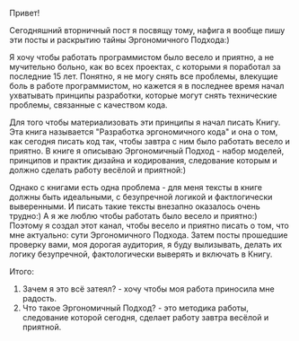 Привет!

Сегодняшний вторничный пост я посвящу тому, нафига я вообще пишу эти посты и раскрытию тайны Эргономичного Подхода:)

Я хочу чтобы работать программистом было весело и приятно, а не мучительно больно, как во всех проектах, с которыми я поработал за последние 15 лет.
Понятно, я не могу снять все проблемы, влекущие боль в работе программистом, но кажется я в последнее время начал ухватывать принципы разработки, которые могут снять технические проблемы, связанные с качеством кода.

Для того чтобы материализовать эти принципы я начал писать Книгу.
Эта книга называется "Разработка эргономичного кода" и она о том, как сегодня писать код так, чтобы завтра с ним было работать весело и приятно.
В книге я описываю Эргономичный Подход - набор моделей, принципов и практик дизайна и кодирования, следование которым и должно сделать работу весёлой и приятной:)

Однако с книгами есть одна проблема - для меня тексты в книге должны быть идеальными, с безупречной логикой и фактлогически выверенными. И писать такие тексты внезапно оказалось очень трудно:)
А я же люблю чтобы работать было весело и приятно:)
Поэтому я создал этот канал, чтобы весело и приятно писать о том, что мне актуально: сути Эргономичного Подхода.
Затем посты прошедшие проверку вами, моя дорогая аудитория, я буду вылизывать, делать их логику безупречной, фактологически выверять и включать в Книгу.

Итого:
1) Зачем я это всё затеял? - хочу чтобы моя работа приносила мне радость.
2) Что такое Эргономичный Подход? - это методика работы, следование которой сегодня, сделает работу завтра весёлой и приятной.
